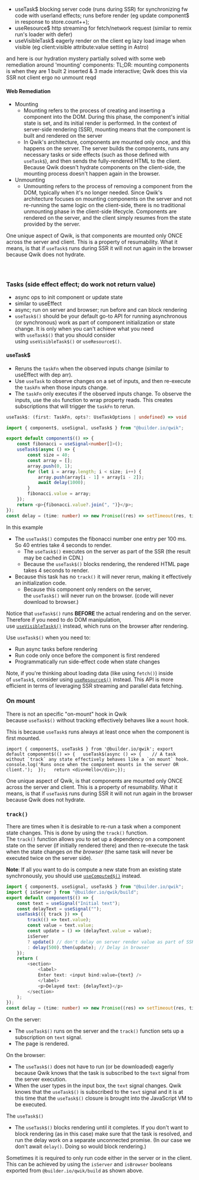 - useTask$ blocking server code (runs during SSR) for synchronizing fw code with userland effects; runs before render (eg update component$ in response to store.count++);  
- useResource$ http streaming for fetch/network request (similar to remix run's loader with defer)
- useVisibleTask$ eagerly render on the client eg lazy load image when visible (eg client:visible attribute:value setting in Astro)


and here is our hydration mystery partially solved with some web remediation around 'mounting' components: TL;DR: mounting components is when they are 1 built 2 inserted & 3 made interactive; Qwik does this via SSR not client ergo no unmount reqd
#### Web Remediation
- Mounting
	- Mounting refers to the process of creating and inserting a component into the DOM. During this phase, the component's initial state is set, and its initial render is performed. In the context of server-side rendering (SSR), mounting means that the component is built and rendered on the server
	- In Qwik's architecture, components are mounted only once, and this happens on the server. The server builds the components, runs any necessary tasks or side effects (such as those defined with `useTask$`), and then sends the fully-rendered HTML to the client. Because Qwik doesn't hydrate components on the client-side, the mounting process doesn't happen again in the browser.
- Unmounting
	- Unmounting refers to the process of removing a component from the DOM, typically when it's no longer needed. Since Qwik's architecture focuses on mounting components on the server and not re-running the same logic on the client-side, there is no traditional unmounting phase in the client-side lifecycle. Components are rendered on the server, and the client simply resumes from the state provided by the server.

One unique aspect of Qwik, is that components are mounted only ONCE across the server and client. This is a property of resumability. What it means, is that if `useTask$` runs during SSR it will not run again in the browser because Qwik does not hydrate.

### [](https://qwik.builder.io/docs/components/tasks/#track)`   `


### Tasks (side effect effect; do work not return value)
- async ops to init component or update state
- similar to useEffect
- async; run on server and browser; run before and can block rendering
- `useTask$()` should be your default go-to API for running asynchronous (or synchronous) work as part of component initialization or state change. It is only when you can't achieve what you need with `useTask$()` that you should consider using `useVisibleTask$()` or `useResource$()`.

#### useTask$ 
- Reruns the `taskFn` when the observed inputs change (similar to useEffect with dep arr).
- Use `useTask` to observe changes on a set of inputs, and then re-execute the `taskFn` when those inputs change.
- The `taskFn` only executes if the observed inputs change. To observe the inputs, use the `obs` function to wrap property reads. This creates subscriptions that will trigger the `taskFn` to rerun.

```ts
useTask$: (first: TaskFn, opts?: UseTaskOptions | undefined) => void
```

```ts
import { component$, useSignal, useTask$ } from "@builder.io/qwik";

export default component$(() => {
	const fibonacci = useSignal<number[]>();
	useTask$(async () => {
		const size = 40;
		const array = [];
		array.push(0, 1);
		for (let i = array.length; i < size; i++) {
			array.push(array[i - 1] + array[i - 2]);
			await delay(1000);
		}
		fibonacci.value = array;
	});
	return <p>{fibonacci.value?.join(", ")}</p>;
});
const delay = (time: number) => new Promise((res) => setTimeout(res, time));
```

In this example

- The `useTask$()` computes the fibonacci number one entry per 100 ms. So 40 entries take 4 seconds to render.
    - The `useTask$()` executes on the server as part of the SSR (the result may be cached in CDN.)
    - Because the `useTask$()` blocks rendering, the rendered HTML page takes 4 seconds to render.
- Because this task has no `track()` it will never rerun, making it effectively an initialization code.
    - Because this component only renders on the server, the `useTask$()` will never run on the browser. (code will never download to browser.)

Notice that `useTask$()` runs **BEFORE** the actual rendering and on the server. Therefore if you need to do DOM manipulation, use [`useVisibleTask$()`](https://qwik.builder.io/docs/components/tasks/#usevisibletask) instead, which runs on the browser after rendering.

Use `useTask$()` when you need to:
- Run async tasks before rendering
- Run code only once before the component is first rendered
- Programmatically run side-effect code when state changes

Note, if you're thinking about loading data (like using `fetch()`) inside of `useTask$`, consider using [`useResource$()`](https://qwik.builder.io/docs/(qwik)/components/state/#useresource) instead. This API is more efficient in terms of leveraging SSR streaming and parallel data fetching.

### On mount

There is not an specific "on-mount" hook in Qwik because `useTask$()` without tracking effectively behaves like a `mount` hook.

This is because `useTask$` runs always at least once when the component is first mounted.

```
import { component$, useTask$ } from '@builder.io/qwik'; export default component$(() => {   useTask$(async () => {    // A task without `track` any state effectively behaves like a `on mount` hook.    console.log('Runs once when the component mounts in the server OR client.');  });   return <div>Hello</div>;});
```

One unique aspect of Qwik, is that components are mounted only ONCE across the server and client. This is a property of resumability. What it means, is that if `useTask$` runs during SSR it will not run again in the browser because Qwik does not hydrate.
### `track()`

There are times when it is desirable to re-run a task when a component state changes. This is done by using the `track()` function. The `track()` function allows you to set up a dependency on a component state on the server (if initially rendered there) and then re-execute the task when the state changes _on the browser_ (the same task will never be executed twice on the server side).

**Note**: If all you want to do is compute a new state from an existing state synchronously, you should use [`useComputed$()`](https://qwik.builder.io/docs/components/state/#usecomputed) instead.

```ts
import { component$, useSignal, useTask$ } from "@builder.io/qwik";
import { isServer } from "@builder.io/qwik/build";
export default component$(() => {
	const text = useSignal("Initial text");
	const delayText = useSignal("");
	useTask$(({ track }) => {
		track(() => text.value);
		const value = text.value;
		const update = () => (delayText.value = value);
		isServer
		? update() // don't delay on server render value as part of SSR
		: delay(500).then(update); // Delay in browser
	});
	return (
		<section>
			<label>
			Enter text: <input bind:value={text} />
			</label>
			<p>Delayed text: {delayText}</p>
		</section>
	);
});
const delay = (time: number) => new Promise((res) => setTimeout(res, time));
```

On the server:
- The `useTask$()` runs on the server and the `track()` function sets up a subscription on `text` signal.
- The page is rendered.

On the browser:
- The `useTask$()` does not have to run (or be downloaded) eagerly because Qwik knows that the task is subscribed to the `text` signal from the server execution.
- When the user types in the input box, the `text` signal changes. Qwik knows that the `useTask$()` is subscribed to the `text` signal and it is at this time that the `useTask$()` closure is brought into the JavaScript VM to be executed.

The `useTask$()`
- The `useTask$()` blocks rendering until it completes. If you don't want to block rendering (as in this case) make sure that the task is resolved, and run the delay work on a separate unconnected promise. (In our case we don't await `delay()`. Doing so would block rendering.)

Sometimes it is required to only run code either in the server or in the client. This can be achieved by using the `isServer` and `isBrowser` booleans exported from `@builder.io/qwik/build` as shown above.

